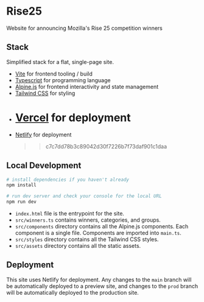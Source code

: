 # Rise25

Website for announcing Mozilla's Rise 25 competition winners

## Stack

Simplified stack for a flat, single-page site.

- [Vite](https://vitejs.dev/) for frontend tooling / build
- [Typescript](https://www.typescriptlang.org/) for programming language
- [Alpine.js](https://alpinejs.dev/) for frontend interactivity and state management
- [Tailwind CSS](https://tailwindcss.com/) for styling
- # [Vercel](https://vercel.com/) for deployment
- [Netlify](https://www.netlify.com/) for deployment
  > > c7c7dd78b3c89042d30f7226b7f73daf901c1daa

## Local Development

```bash
# install dependencies if you haven't already
npm install

# run dev server and check your console for the local URL
npm run dev
```

- `index.html` file is the entrypoint for the site.
- `src/winners.ts` contains winners, categories, and groups.
- `src/components` directory contains all the Alpine.js components. Each component is a single file. Components are imported into `main.ts`.
- `src/styles` directory contains all the Tailwind CSS styles.
- `src/assets` directory contains all the static assets.

## Deployment

This site uses Netlify for deployment. Any changes to the `main` branch will be automatically deployed to a preview site, and changes to the `prod` branch will be automatically deployed to the production site.
